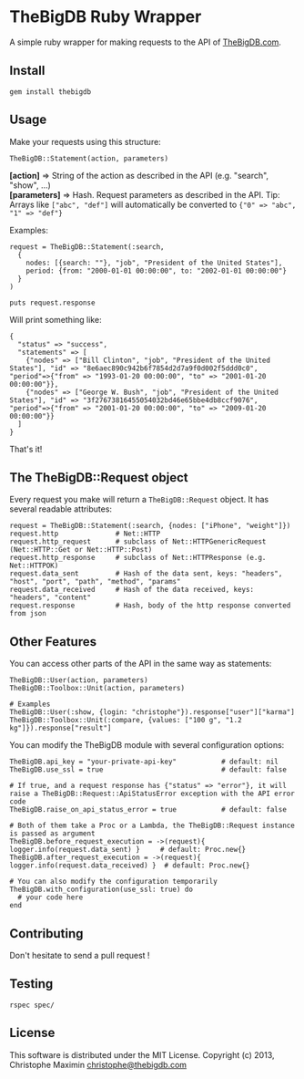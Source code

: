# TheBigDB Ruby Wrapper

A simple ruby wrapper for making requests to the API of [TheBigDB.com][0].

## Install

    gem install thebigdb

## Usage

Make your requests using this structure:
    

    TheBigDB::Statement(action, parameters)


**[action]** => String of the action as described in the API (e.g. "search", "show", ...)  
**[parameters]** => Hash. Request parameters as described in the API. Tip: Arrays like ``["abc", "def"]`` will automatically be converted to ``{"0" => "abc", "1" => "def"}``


Examples:
    
    request = TheBigDB::Statement(:search,
      {
        nodes: [{search: ""}, "job", "President of the United States"],
        period: {from: "2000-01-01 00:00:00", to: "2002-01-01 00:00:00"}
      }
    )

    puts request.response

Will print something like:

    {
      "status" => "success",
      "statements" => [
        {"nodes" => ["Bill Clinton", "job", "President of the United States"], "id" => "8e6aec890c942b6f7854d2d7a9f0d002f5ddd0c0", "period"=>{"from" => "1993-01-20 00:00:00", "to" => "2001-01-20 00:00:00"}},
        {"nodes" => ["George W. Bush", "job", "President of the United States"], "id" => "3f27673816455054032bd46e65bbe4db8ccf9076", "period"=>{"from" => "2001-01-20 00:00:00", "to" => "2009-01-20 00:00:00"}}
      ]
    }

That's it!

## The TheBigDB::Request object

Every request you make will return a ``TheBigDB::Request`` object.
It has several readable attributes:
    
    request = TheBigDB::Statement(:search, {nodes: ["iPhone", "weight"]})
    request.http              # Net::HTTP
    request.http_request      # subclass of Net::HTTPGenericRequest (Net::HTTP::Get or Net::HTTP::Post)
    request.http_response     # subclass of Net::HTTPResponse (e.g. Net::HTTPOK)
    request.data_sent         # Hash of the data sent, keys: "headers", "host", "port", "path", "method", "params"
    request.data_received     # Hash of the data received, keys: "headers", "content"
    request.response          # Hash, body of the http response converted from json

## Other Features

You can access other parts of the API in the same way as statements:
    
    TheBigDB::User(action, parameters)
    TheBigDB::Toolbox::Unit(action, parameters)

    # Examples
    TheBigDB::User(:show, {login: "christophe"}).response["user"]["karma"]
    TheBigDB::Toolbox::Unit(:compare, {values: ["100 g", "1.2 kg"]}).response["result"]

You can modify the TheBigDB module with several configuration options:

    TheBigDB.api_key = "your-private-api-key"           # default: nil
    TheBigDB.use_ssl = true                             # default: false

    # If true, and a request response has {"status" => "error"}, it will raise a TheBigDB::Request::ApiStatusError exception with the API error code
    TheBigDB.raise_on_api_status_error = true           # default: false

    # Both of them take a Proc or a Lambda, the TheBigDB::Request instance is passed as argument
    TheBigDB.before_request_execution = ->(request){ logger.info(request.data_sent) }     # default: Proc.new{}
    TheBigDB.after_request_execution = ->(request){ logger.info(request.data_received) }  # default: Proc.new{}

    # You can also modify the configuration temporarily
    TheBigDB.with_configuration(use_ssl: true) do
      # your code here
    end


## Contributing

Don't hesitate to send a pull request !

## Testing
  
    rspec spec/

## License

This software is distributed under the MIT License. Copyright (c) 2013, Christophe Maximin <christophe@thebigdb.com>


[0]: http://thebigdb.com
